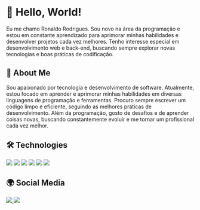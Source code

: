# 👋 Hello, World!

Eu me chamo Ronaldo Rodrigues. Sou novo na área da programação e estou em constante aprendizado para aprimorar minhas habilidades e desenvolver projetos cada vez melhores. Tenho interesse especial em desenvolvimento web e back-end, buscando sempre explorar novas tecnologias e boas práticas de codificação.  

## 🚀 About Me  
 
Sou apaixonado por tecnologia e desenvolvimento de software. Atualmente, estou focado em aprender e aprimorar minhas habilidades em diversas linguagens de programação e ferramentas. Procuro sempre escrever um código limpo e eficiente, seguindo as melhores práticas de desenvolvimento. Além da programação, gosto de desafios e de aprender coisas novas, buscando constantemente evoluir e me tornar um profissional cada vez melhor.

## 🛠️ Technologies  

<p align="left">
  <img src="https://img.shields.io/badge/Java-ED8B00?style=for-the-badge&logo=java&logoColor=white"/>
  <img src="https://img.shields.io/badge/PHP-777BB4?style=for-the-badge&logo=php&logoColor=white"/>
  <img src="https://img.shields.io/badge/HTML5-E34F26?style=for-the-badge&logo=html5&logoColor=white"/>
  <img src="https://img.shields.io/badge/CSS3-1572B6?style=for-the-badge&logo=css3&logoColor=white"/>
  <img src="https://img.shields.io/badge/WordPress-21759B?style=for-the-badge&logo=wordpress&logoColor=white"/>
  <img src="https://img.shields.io/badge/Python-3776AB?style=for-the-badge&logo=python&logoColor=white"/>
</p>

## 🌍 Social Media  

<p align="left">
  <a href="https://www.instagram.com/seu_perfil" target="_blank">
    <img src="https://img.shields.io/badge/Instagram-E4405F?style=for-the-badge&logo=instagram&logoColor=white"/>
  </a>
  <a href="https://www.linkedin.com/in/seu_perfil" target="_blank">
    <img src="https://img.shields.io/badge/LinkedIn-0A66C2?style=for-the-badge&logo=linkedin&logoColor=white"/>
  </a>
</p>
